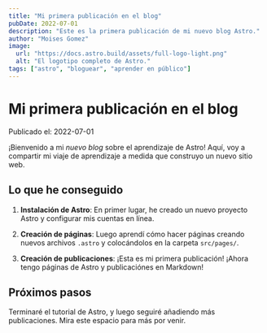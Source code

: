 ```yaml
---
title: "Mi primera publicación en el blog"
pubDate: 2022-07-01
description: "Este es la primera publicación de mi nuevo blog Astro."
author: "Moises Gomez"
image:
  url: "https://docs.astro.build/assets/full-logo-light.png"
  alt: "El logotipo completo de Astro."
tags: ["astro", "bloguear", "aprender en público"]
---
```


# Mi primera publicación en el blog

Publicado el: 2022-07-01

¡Bienvenido a mi _nuevo blog_ sobre el aprendizaje de Astro! Aquí, voy a compartir mi viaje de aprendizaje a medida que construyo un nuevo sitio web.

## Lo que he conseguido

1. **Instalación de Astro**: En primer lugar, he creado un nuevo proyecto Astro y configurar mis cuentas en línea.

2. **Creación de páginas**: Luego aprendí cómo hacer páginas creando nuevos archivos `.astro` y colocándolos en la carpeta `src/pages/`.

3. **Creación de publicaciones**: ¡Esta es mi primera publicación! ¡Ahora tengo páginas de Astro y publicaciónes en Markdown!

## Próximos pasos

Terminaré el tutorial de Astro, y luego seguiré añadiendo más publicaciones. Mira este espacio para más por venir.
